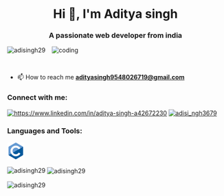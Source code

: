 <!-- [![MasterHead](https://1.bp.blogspot.com/-7A4WynwLsMw/XbBpCXG8fHI/AAAAAAAAMt4/uOa1bpLskYgrwGbllhSu2SDj_Mig8SXJQCLcBGAsYHQ/s1600/2000_600px.gif)](https://adisingh.io) -->
<h1 align="center">Hi 👋, I'm Aditya singh</h1>
<h3 align="center">A passionate web developer from india</h3>
<img align="right" alt="coding" width="400" src="https://cdn.dribbble.com/users/1162077/screenshots/3848914/programmer.gif">

<p align="left"> <img src="https://komarev.com/ghpvc/?username=adisingh29&label=Profile%20views&color=0e75b6&style=flat" alt="adisingh29" /> </p>

<p align="left"> <a href="https://twitter.com/" target="blank"><img src="https://img.shields.io/twitter/follow/?logo=twitter&style=for-the-badge" alt="" /></a> </p>

- 📫 How to reach me **adityasingh9548026719@gmail.com**

<h3 align="left">Connect with me:</h3>
<p align="left">
<a href="https://linkedin.com/in/https://www.linkedin.com/in/aditya-singh-a42672230" target="blank"><img align="center" src="https://raw.githubusercontent.com/rahuldkjain/github-profile-readme-generator/master/src/images/icons/Social/linked-in-alt.svg" alt="https://www.linkedin.com/in/aditya-singh-a42672230" height="30" width="40" /></a>
<a href="https://instagram.com/adisi_ngh3679" target="blank"><img align="center" src="https://raw.githubusercontent.com/rahuldkjain/github-profile-readme-generator/master/src/images/icons/Social/instagram.svg" alt="adisi_ngh3679" height="30" width="40" /></a>
</p>

<h3 align="left">Languages and Tools:</h3>
<p align="left"> <a href="https://www.cprogramming.com/" target="_blank" rel="noreferrer"> <img src="https://raw.githubusercontent.com/devicons/devicon/master/icons/c/c-original.svg" alt="c" width="40" height="40"/> </a> </p>

<p><img align="left" src="https://github-readme-stats.vercel.app/api/top-langs?username=adisingh29&show_icons=true&locale=en&layout=compact" alt="adisingh29" /></p>

<p>&nbsp;<img align="center" src="https://github-readme-stats.vercel.app/api?username=adisingh29&show_icons=true&locale=en" alt="adisingh29" /></p>

<p><img align="center" src="https://github-readme-streak-stats.herokuapp.com/?user=adisingh29&" alt="adisingh29" /></p>
